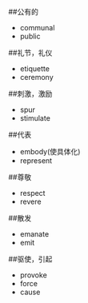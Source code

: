 ##公有的
* communal
* public

##礼节，礼仪
* etiquette
* ceremony

##刺激，激励
* spur
* stimulate

##代表
* embody(使具体化)
* represent

##尊敬
* respect
* revere

##散发
* emanate
* emit

##驱使，引起
* provoke
* force
* cause
